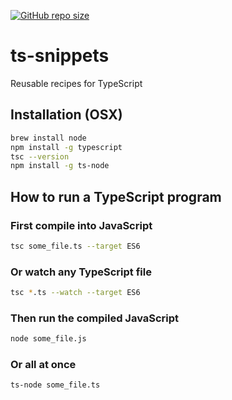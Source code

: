 [![GitHub repo size](https://img.shields.io/github/repo-size/TheNewThinkTank/ts-snippets?style=flat&logo=github&logoColor=whitesmoke&label=Repo%20Size)](https://github.com/TheNewThinkTank/ts-snippets/archive/refs/heads/main.zip)
# ts-snippets
Reusable recipes for TypeScript

## Installation (OSX)
```BASH
brew install node
npm install -g typescript
tsc --version
npm install -g ts-node
```

## How to run a TypeScript program
### First compile into JavaScript
```BASH
tsc some_file.ts --target ES6
```

### Or watch any TypeScript file
```BASH
tsc *.ts --watch --target ES6
```

### Then run the compiled JavaScript
```BASH
node some_file.js
```

### Or all at once
```BASH
ts-node some_file.ts
```

